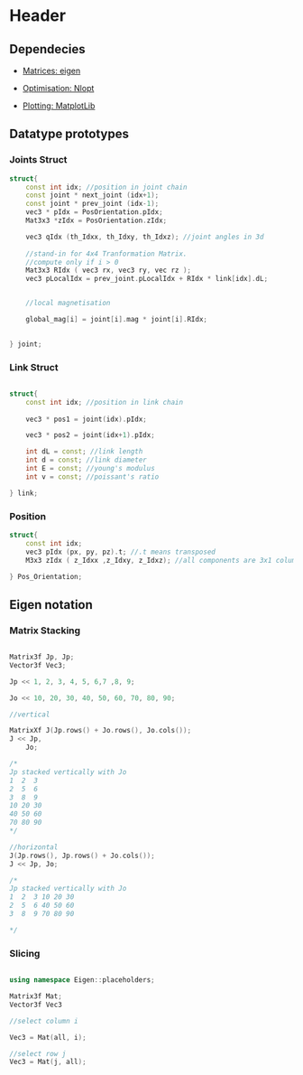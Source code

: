 # Header

## Dependecies

* [Matrices: eigen](https://eigen.tuxfamily.org/dox/index.html)

* [Optimisation: Nlopt](https://nlopt.readthedocs.io/en/latest/)

* [Plotting: MatplotLib](https://matplotlib-cpp.readthedocs.io/en/latest/)

## Datatype prototypes

### Joints Struct

```cpp
struct{
    const int idx; //position in joint chain
    const joint * next_joint (idx+1);
    const joint * prev_joint (idx-1);
    vec3 * pIdx = PosOrientation.pIdx;
    Mat3x3 *zIdx = PosOrientation.zIdx;

    vec3 qIdx (th_Idxx, th_Idxy, th_Idxz); //joint angles in 3d
    
    //stand-in for 4x4 Tranformation Matrix.
    //compute only if i > 0
    Mat3x3 RIdx ( vec3 rx, vec3 ry, vec rz );
    vec3 pLocalIdx = prev_joint.pLocalIdx + RIdx * link[idx].dL;


    //local magnetisation

    global_mag[i] = joint[i].mag * joint[i].RIdx;
    

} joint;

```

### Link Struct

```cpp

struct{
    const int idx; //position in link chain
    
    vec3 * pos1 = joint(idx).pIdx;

    vec3 * pos2 = joint(idx+1).pIdx;

    int dL = const; //link length
    int d = const; //link diameter
    int E = const; //young's modulus
    int v = const; //poissant's ratio

} link;

```

### Position

```cpp
struct{
    const int idx;
    vec3 pIdx (px, py, pz).t; //.t means transposed
    M3x3 zIdx ( z_Idxx ,z_Idxy, z_Idxz); //all components are 3x1 column vectors

} Pos_Orientation;

```

## Eigen notation

### Matrix Stacking

```cpp

Matrix3f Jp, Jp;
Vector3f Vec3;

Jp << 1, 2, 3, 4, 5, 6,7 ,8, 9;

Jo << 10, 20, 30, 40, 50, 60, 70, 80, 90;

//vertical

MatrixXf J(Jp.rows() + Jo.rows(), Jo.cols());
J << Jp, 
    Jo;

/*
Jp stacked vertically with Jo
1  2  3
2  5  6
3  8  9
10 20 30
40 50 60
70 80 90
*/

//horizontal
J(Jp.rows(), Jp.rows() + Jo.cols());
J << Jp, Jo;

/*
Jp stacked vertically with Jo
1  2  3 10 20 30
2  5  6 40 50 60
3  8  9 70 80 90

*/

```

### Slicing

```cpp

using namespace Eigen::placeholders;

Matrix3f Mat;
Vector3f Vec3

//select column i

Vec3 = Mat(all, i); 

//select row j
Vec3 = Mat(j, all);

```
